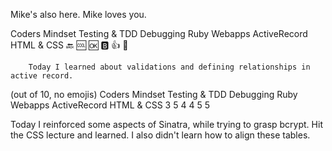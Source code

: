 Mike's also here. Mike loves you.

     

Coders Mindset 	Testing & TDD 	Debugging 	Ruby Webapps 	ActiveRecord 	HTML & CSS
        🔙         	 🆒              🆗           🅱            👍          🚫
        
        Today I learned about validations and defining relationships in active record.



(out of 10, no emojis)
Coders Mindset 	Testing & TDD 	Debugging 	Ruby Webapps 	ActiveRecord 	HTML & CSS
     3                   5              4              4              5              5

Today I reinforced some aspects of Sinatra, while trying to grasp bcrypt. Hit the CSS lecture and learned.
I also didn't learn how to align these tables.
